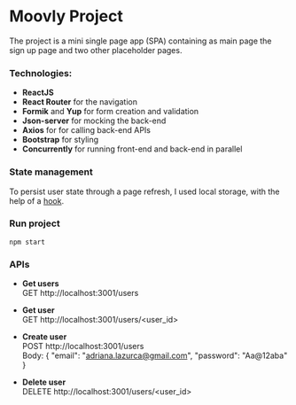 # Moovly Project

The project is a mini single page app (SPA) containing as main page the sign up page and two other placeholder pages.

### Technologies:

-  **ReactJS**
-  **React Router** for the navigation
-  **Formik** and **Yup** for form creation and validation
-  **Json-server** for mocking the back-end
-  **Axios** for for calling back-end APIs
-  **Bootstrap** for styling
-  **Concurrently** for running front-end and back-end in parallel

### State management

To persist user state through a page refresh, I used local storage, with the help of a [hook](https://usehooks.com/useLocalStorage).

### Run project
```
npm start
```

### APIs

-  **Get users**<br />
   GET http://localhost:3001/users

-  **Get user**<br />
   GET http://localhost:3001/users/<user_id>

-  **Create user**<br />
   POST http://localhost:3001/users<br />
   Body:
   {
   "email": "adriana.lazurca@gmail.com",
   "password": "Aa@12aba"
   }

-  **Delete user**<br />
   DELETE http://localhost:3001/users/<user_id>
